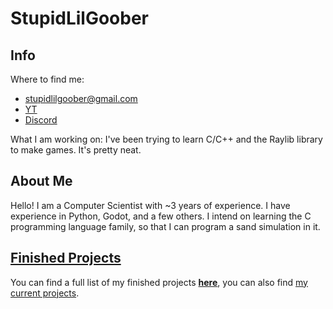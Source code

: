 # StupidLilGoober

## Info
Where to find me:

- stupidlilgoober@gmail.com
- [YT](https://m.youtube.com/channel/UCpo8utKXdgbQbo3tf__bxww.com)
- [Discord](https://discord.com/users/1246426621641101363)

What I am working on:
I've been trying to learn C/C++ and the Raylib library to make games. It's pretty neat.

## About Me
Hello! I am a Computer Scientist with ~3 years of experience. I have experience in Python, Godot, and a few others. I intend on learning the C programming language family, so that I can program a sand simulation in it.

## [Finished Projects](project-list.md)
You can find a full list of my finished projects **[here](project-list.md)**, you
can also find [my current projects](cur-project.md).
